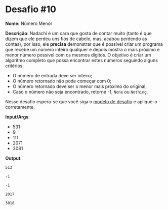 # Desafio #10

**Nome:** Número Menor

**Descrição**: Nadachi é um cara que gosta de contar muito (tanto é que dizem que ele perdeu uns fios de cabelo, mas, acabou perdendo as contas), por isso, ele **precisa** demonstrar que é possível criar um programa que recebe um número inteiro qualquer e depois mostra o mais próximo e menor número possível com os mesmos dígitos. O objetivo é criar um algoritmo completo que possa encontrar estes números seguindo alguns critérios:

- O número de entrada deve ser inteiro;
- O número retornado não pode começar com 0;
- O número retornado deve ser o menor mais próximo do original;
- Caso o número não seja encontrado, retorne -1, `None` ou `Nothing`.

Nesse desafio espera-se que você siga o [modelo de desafio](../README.org) e aplique-o corretamente. 

**Input/Args**: 
- 531
- 9
- 111
- 2071
- 3081

**Output**:

```
513
```

```
-1
```

```
-1
```

```
2017
```

```
3018
```